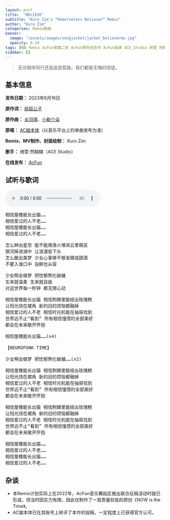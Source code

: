 ```yaml
---
layout: post
title:  "BELIEVE"
subtitle: "Kuro Zim's “Remorseless Believer” Remix"
author: "Kuro Zim"
categories: Remix歌曲
banner: 
  image: "/assets/images/songjacket/jacket_believermx.jpg"
  opacity: 0.24
tags: 歌曲 Remix AcFun官曲二创 AcFun周年纪念作 AcFun独家 ACE_Studio 绮萱 然糊糊
sidebar: []
---
```


> 无论相伴同行还是品尝孤独，我们都是无悔的信徒。

## 基本信息

**发布日期：** 2023年6月16日

**原作词：** [妖狐公子](https://www.acfun.cn/u/16073533.aspx)

**原作曲：** [炎羽瑾](https://www.acfun.cn/u/1064245.aspx)、[小勒个朵](https://www.acfun.cn/u/14335477.aspx)

**原唱：** [AC娘本体](https://www.acfun.cn/u/23682490.aspx)（以音乐平台上的单曲发布为准）

**Remix、MV制作、封面绘制：** Kuro Zim

**歌手：** 绮萱·然糊糊（ACE Studio）

**在线发布：** [AcFun](https://www.acfun.cn/v/ac41596894)

## 试听与歌词

<audio controls><source src="/assets/audio/believermx.mp3" type="audio/mp3"></audio>

<pre>
相信屋檐能长出猫……
相信爱过的人不老……
相信屋檐能长出猫……
相信爱过的人不老……

怎么种出星空 能不能用渔火埋进云里萌茁
银河掉进湖中 让浪漫低下头
怎么酿出美梦 少女心事够不够发酵成甜酒
不要入谁口中 自醉也从容

少女啊会做梦 把忧郁熬化破蛹
生来就温柔 生来就自由
对这世界每一秒钟 都无限心动

相信屋檐能长出猫 相信荆棘里能结出玫瑰糕
让阳光烧在裙角 新的旧的烦恼都融掉
相信爱过的人不老 相信时光机能在抽屉找到
世界远不止“看到” 所有相信憧憬的全部美好
都会在未来敞开怀抱

相信屋檐能长出猫……(x4)

【NEUROFUNK TIME】

少女啊会做梦 把忧郁熬化破蛹……(x2)

相信屋檐能长出猫 相信荆棘里能结出玫瑰糕
让阳光烧在裙角 新的旧的烦恼都融掉
相信爱过的人不老 相信时光机能在抽屉找到
世界远不止“看到” 所有相信憧憬的全部美好
都会在未来敞开怀抱

相信屋檐能长出猫 相信荆棘里能结出玫瑰糕
让阳光烧在裙角 新的旧的烦恼都融掉
相信爱过的人不老 相信时光机能在抽屉找到
世界远不止“看到” 所有相信憧憬的全部美好
都会在未来敞开怀抱

相信屋檐能长出猫……
相信爱过的人不老……
相信屋檐能长出猫……
相信爱过的人不老……
</pre>

## 杂谈

* 本Remix计划实际上在2022年，AcFun音乐舞蹈区推出联合征稿活动时就已形成，但当时因实力有限，因此仅制作了一首质量较低的原创《NOW is the Time》。
* AC娘本体已在其账号上转评了本作的投稿，一定程度上已获得官方认可。